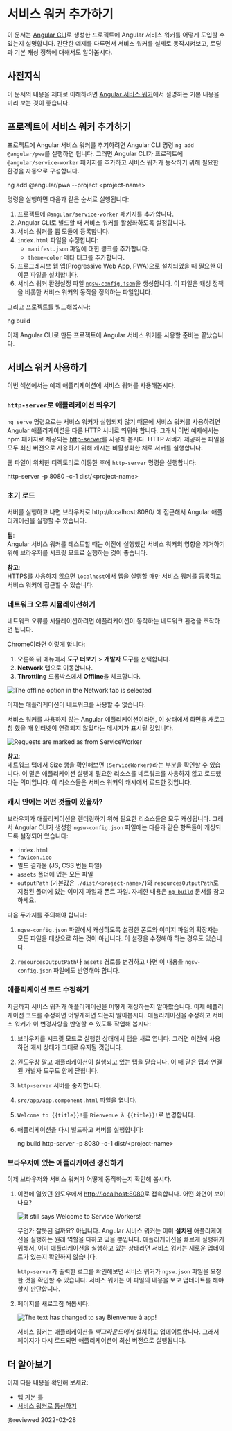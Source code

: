 <!--
# Getting started with service workers
-->
# 서비스 워커 추가하기

<!--
This document explains how to enable Angular service worker support in projects that you created with the [Angular CLI](cli).
It then uses an example to show you a service worker in action, demonstrating loading and basic caching.
-->
이 문서는 [Angular CLI](cli)로 생성한 프로젝트에 Angular 서비스 워커를 어떻게 도입할 수 있는지 설명합니다.
간단한 예제를 다루면서 서비스 워커를 실제로 동작시켜보고, 로딩과 기본 캐싱 정책에 대해서도 알아봅시다.


<!--
## Prerequisites
-->
## 사전지식

<!--
A basic understanding of the information in [Introduction to Angular service workers](guide/service-worker-intro).
-->
이 문서의 내용을 제대로 이해하려면 [Angular 서비스 워커](guide/service-worker-intro)에서 설명하는 기본 내용을 미리 보는 것이 좋습니다.


<!--
## Adding a service worker to your project
-->
## 프로젝트에 서비스 워커 추가하기

<!--
To set up the Angular service worker in your project, use the CLI command `ng add @angular/pwa`.
It takes care of configuring your application to use service workers by adding the `@angular/service-worker` package along
with setting up the necessary support files.

<code-example format="shell" language="shell">

ng add @angular/pwa --project &lt;project-name&gt;

</code-example>

The preceding command completes the following actions:

1.  Adds the `@angular/service-worker` package to your project.
1.  Enables service worker build support in the CLI.
1.  Imports and registers the service worker in the application module.
1.  Updates the `index.html` file:
    *   Includes a link to add the `manifest.webmanifest` file
    *   Adds a meta tag for `theme-color`
1.  Installs icon files to support the installed Progressive Web App \(PWA\).
1.  Creates the service worker configuration file called [`ngsw-config.json`](guide/service-worker-config), which specifies the caching behaviors and other settings.

 Now, build the project:

<code-example format="shell" language="shell">

ng build

</code-example>

The CLI project is now set up to use the Angular service worker.
-->
프로젝트에 Angular 서비스 워커를 추기하려면 Angular CLI 명령 `ng add @angular/pwa`를 실행하면 됩니다.
그러면 Angular CLI가 프로젝트에 `@angular/service-worker` 패키지를 추가하고 서비스 워커가 동작하기 위해 필요한 환경을 자동으로 구성합니다.

<code-example format="shell" language="shell">

ng add @angular/pwa --project &lt;project-name&gt;

</code-example>

명령을 실행하면 다음과 같은 순서로 실행됩니다:

1.  프로젝트에 `@angular/service-worker` 패키지를 추가합니다.
1.  Angular CLI로 빌드할 때 서비스 워커를 활성화하도록 설정합니다.
1.  서비스 워커를 앱 모듈에 등록합니다.
1.  `index.html` 파일을 수정합니다:
    *   `manifest.json` 파일에 대한 링크를 추가합니다.
    *   `theme-color` 메타 태그를 추가합니다.
1.  프로그레시브 웹 앱\(Progressive Web App, PWA\)으로 설치되었을 때 필요한 아이콘 파일을 설치합니다.
1.  서비스 워커 환경설정 파일 [`ngsw-config.json`](guide/service-worker-config)을 생성합니다. 이 파일은 캐싱 정책을 비롯한 서비스 워커의 동작을 정의하는 파일입니다.

그리고 프로젝트를 빌드해봅시다:

<code-example format="shell" language="shell">

ng build

</code-example>

이제 Angular CLI로 만든 프로젝트에 Angular 서비스 워커를 사용할 준비는 끝났습니다.


<!--
## Service worker in action: a tour
-->
## 서비스 워커 사용하기

<!--
This section demonstrates a service worker in action,
using an example application.
-->
이번 섹션에서는 예제 애플리케이션에 서비스 워커를 사용해봅시다.


<!--
### Serving with `http-server`
-->
### `http-server`로 애플리케이션 띄우기

<!--
Because `ng serve` does not work with service workers, you must use a separate HTTP server to test your project locally.
Use any HTTP server.
The following example uses the [http-server](https://www.npmjs.com/package/http-server) package from npm.
To reduce the possibility of conflicts and avoid serving stale content, test on a dedicated port and disable caching.

To serve the directory containing your web files with `http-server`, run the following command:

<code-example format="shell" language="shell">

http-server -p 8080 -c-1 dist/&lt;project-name&gt;

</code-example>
-->
`ng serve` 명령으로는 서비스 워커가 실행되지 않기 때문에 서비스 워커를 사용하려면 Angular 애플리케이션을 다른 HTTP 서버로 띄워야 합니다.
그래서 이번 예제에서는 npm 패키지로 제공되는 [http-server](https://www.npmjs.com/package/http-server)를 사용해 봅시다.
HTTP 서버가 제공하는 파일을 모두 최신 버전으로 사용하기 위해 캐시는 비활성화한 채로 서버를 실행합니다.

웹 파일이 위치한 디렉토리로 이동한 후에 `http-server` 명령을 실행합니다:

<code-example format="shell" language="shell">

http-server -p 8080 -c-1 dist/&lt;project-name&gt;

</code-example>


<!--
### Initial load
-->
### 초기 로드

<!--
With the server running, point your browser at `http://localhost:8080`.
Your application should load normally.

<div class="alert is-helpful">

**TIP**: <br />
When testing Angular service workers, it's a good idea to use an incognito or private window in your browser to ensure the service worker doesn't end up reading from a previous leftover state, which can cause unexpected behavior.

</div>

<div class="alert is-helpful">

**NOTE**: <br />
If you are not using HTTPS, the service worker will only be registered when accessing the application on `localhost`.

</div>
-->
서버를 실행하고 나면 브라우저로 http://localhost:8080/ 에 접근해서 Angular 애플리케이션을 실행할 수 있습니다.

<div class="alert is-helpful">

**팁**: <br />
Angular 서비스 워커를 테스트할 때는 이전에 실행했던 서비스 워커의 영향을 제거하기 위해 브라우저를 시크릿 모드로 실행하는 것이 좋습니다.

</div>

<div class="alert is-helpful">

**참고**: <br />
HTTPS를 사용하지 않으면 `localhost`에서 앱을 실행할 때만 서비스 워커를 등록하고 서비스 워커에 접근할 수 있습니다.

</div>


<!--
### Simulating a network issue
-->
### 네트워크 오류 시뮬레이션하기

<!--
To simulate a network issue, disable network interaction for your application.

In Chrome:

1.  Select **Tools** &gt; **Developer Tools** \(from the Chrome menu located at the top right corner\).
1.  Go to the **Network tab**.
1.  Select **Offline** in the **Throttling** dropdown menu.

<div class="lightbox">

<img alt="The offline option in the Network tab is selected" src="generated/images/guide/service-worker/offline-option.png">

</div>

Now the application has no access to network interaction.

For applications that do not use the Angular service worker, refreshing now would display Chrome's Internet disconnected page that says "There is no Internet connection".

With the addition of an Angular service worker, the application behavior changes.
On a refresh, the page loads normally.

Look at the Network tab to verify that the service worker is active.

<div class="lightbox">

<img alt="Requests are marked as from ServiceWorker" src="generated/images/guide/service-worker/sw-active.png">

</div>

<div class="alert is-helpful">

**NOTE**: <br />
Under the "Size" column, the requests state is `(ServiceWorker)`.
This means that the resources are not being loaded from the network.
Instead, they are being loaded from the service worker's cache.

</div>
-->
네트워크 오류를 시뮬레이션하려면 애플리케이션이 동작하는 네트워크 환경을 조작하면 됩니다.

Chrome이라면 이렇게 합니다:

1.  오른쪽 위 메뉴에서 **도구 더보기** &gt; **개발자 도구**를 선택합니다.
1.  **Network** 탭으로 이동합니다.
1.  **Throttling** 드롭박스에서 **Offline**을 체크합니다.

<div class="lightbox">

<img alt="The offline option in the Network tab is selected" src="generated/images/guide/service-worker/offline-option.png">

</div>

이제는 애플리케이션이 네트워크를 사용할 수 없습니다.

서비스 워커를 사용하지 않는 Angular 애플리케이션이라면, 이 상태에서 화면을 새로고침 했을 때 인터넷이 연결되지 않았다는 메시지가 표시될 것입니다.

<div class="lightbox">

<img alt="Requests are marked as from ServiceWorker" src="generated/images/guide/service-worker/sw-active.png">

</div>

<div class="alert is-helpful">

**참고**: <br />
네트워크 탭에서 Size 행을 확인해보면 `(ServiceWorker)`라는 부분을 확인할 수 있습니다.
이 말은 애플리케이션 실행에 필요한 리소스를 네트워크를 사용하지 않고 로드했다는 의미입니다.
이 리소스들은 서비스 워커의 캐시에서 로드한 것입니다.

</div>


<!--
### What's being cached?
-->
### 캐시 안에는 어떤 것들이 있을까?

<!--
Notice that all of the files the browser needs to render this application are cached.
The `ngsw-config.json` boilerplate configuration is set up to cache the specific resources used by the CLI:

*   `index.html`
*   `favicon.ico`
*   Build artifacts \(JS and CSS bundles\)
*   Anything under `assets`
*   Images and fonts directly under the configured `outputPath` \(by default `./dist/<project-name>/`\) or `resourcesOutputPath`.
    See [`ng build`](cli/build) for more information about these options.

<div class="alert is-important">

Pay attention to two key points:

1.  The generated `ngsw-config.json` includes a limited list of cacheable fonts and images extensions.
    In some cases, you might want to modify the glob pattern to suit your needs.

1.  If `resourcesOutputPath` or `assets` paths are modified after the generation of configuration file, you need to change the paths manually in `ngsw-config.json`.

</div>
-->
브라우저가 애플리케이션을 렌더링하기 위해 필요한 리소스들은 모두 캐싱됩니다.
그래서 Angular CLI가 생성한 `ngsw-config.json` 파일에는 다음과 같은 항목들이 캐싱되도록 설정되어 있습니다:

*   `index.html`
*   `favicon.ico`
*   빌드 결과물 \(JS, CSS 번들 파일\)
*   `assets` 폴더에 있는 모든 파일
*   `outputPath` \(기본값은 `./dist/<project-name>/`\)와 `resourcesOutputPath`로 지정된 폴더에 있는 이미지 파일과 폰트 파일.
    자세한 내용은 [`ng build`](cli/build) 문서를 참고하세요.

<div class="alert is-important">

다음 두가지를 주의해야 합니다:

1.  `ngsw-config.json` 파일에서 캐싱하도록 설정한 폰트와 이미지 파일의 확장자는 모든 파일을 대상으로 하는 것이 아닙니다.
    이 설정을 수정해야 하는 경우도 있습니다.

1.  `resourcesOutputPath`나 `assets` 경로를 변경하고 나면 이 내용을 `ngsw-config.json` 파일에도 반영해야 합니다.

</div>


<!--
### Making changes to your application
-->
### 애플리케이션 코드 수정하기

<!--
Now that you've seen how service workers cache your application, the next step is understanding how updates work.
Make a change to the application, and watch the service worker install the update:

1.  If you're testing in an incognito window, open a second blank tab.
    This keeps the incognito and the cache state alive during your test.

1.  Close the application tab, but not the window.
    This should also close the Developer Tools.

1.  Shut down `http-server`.
1.  Open `src/app/app.component.html` for editing.
1.  Change the text `Welcome to {{title}}!` to `Bienvenue à {{title}}!`.
1.  Build and run the server again:

    <code-example format="shell" language="shell">

    ng build
    http-server -p 8080 -c-1 dist/&lt;project-name&gt;

    </code-example>
-->
지금까지 서비스 워커가 애플리케이션을 어떻게 캐싱하는지 알아봤습니다.
이제 애플리케이션 코드를 수정하면 어떻게하면 되는지 알아봅시다.
애플리케이션을 수정하고 서비스 워커가 이 변경사항을 반영할 수 있도록 작업해 봅시다:

1.  브라우저를 시크릿 모드로 실행한 상태에서 탭을 새로 엽니다.
    그러면 이전에 사용하던 캐시 상태가 그대로 유지될 것입니다.

1.  윈도우창 말고 애플리케이션이 실행되고 있는 탭을 닫습니다.
    이 때 닫은 탭과 연결된 개발자 도구도 함께 닫힙니다.

1.  `http-server` 서버를 중지합니다.
1.  `src/app/app.component.html` 파일을 엽니다.
1.  `Welcome to {{title}}!`를 `Bienvenue à {{title}}!`로 변경합니다.
1.  애플리케이션을 다시 빌드하고 서버를 실행합니다:

    <code-example format="shell" language="shell">

    ng build
    http-server -p 8080 -c-1 dist/&lt;project-name&gt;

    </code-example>

<!--
### Updating your application in the browser
-->
### 브라우저에 있는 애플리케이션 갱신하기

<!--
Now look at how the browser and service worker handle the updated application.

1.  Open [http://localhost:8080](http://localhost:8080) again in the same window.
    What happens?

    <div class="lightbox">

    <img alt="It still says Welcome to Service Workers!" src="generated/images/guide/service-worker/welcome-msg-en.png">

    </div>

    What went wrong?
    Nothing, actually.
    The Angular service worker is doing its job and serving the version of the application that it has **installed**, even though there is an update available.
    In the interest of speed, the service worker doesn't wait to check for updates before it serves the application that it has cached.

    Look at the `http-server` logs to see the service worker requesting `/ngsw.json`.
    This is how the service worker checks for updates.

1.  Refresh the page.

    <div class="lightbox">

    <img alt="The text has changed to say Bienvenue à app!" src="generated/images/guide/service-worker/welcome-msg-fr.png">

    </div>

    The service worker installed the updated version of your application *in the background*, and the next time the page is loaded or reloaded, the service worker switches to the latest version.
-->
이제 브라우저와 서비스 워커가 어떻게 동작하는지 확인해 봅시다.

1.  이전에 열었던 윈도우에서 [http://localhost:8080](http://localhost:8080)로 접속합니다.
    어떤 화면이 보이나요?

    <div class="lightbox">

    <img alt="It still says Welcome to Service Workers!" src="generated/images/guide/service-worker/welcome-msg-en.png">

    </div>

    무언가 잘못된 걸까요? 아닙니다.
    Angular 서비스 워커는 이미 **설치된** 애플리케이션을 실행하는 원래 역할을 다하고 있을 뿐입니다.
    애플리케이션을 빠르게 실행하기 위해서, 이미 애플리케이션을 실행하고 있는 상태라면 서비스 워커는 새로운 업데이트가 있는지 확인하지 않습니다.

    `http-server`가 출력한 로그를 확인해보면 서비스 워커가 `ngsw.json` 파일을 요청한 것을 확인할 수 있습니다.
    서비스 워커는 이 파일의 내용을 보고 업데이트를 해야 할지 판단합니다.

1.  페이지를 새로고침 해봅시다.

    <div class="lightbox">

    <img alt="The text has changed to say Bienvenue à app!" src="generated/images/guide/service-worker/welcome-msg-fr.png">

    </div>

    서비스 워커는 애플리케이션을 *백그라운드에서* 설치하고 업데이트합니다.
    그래서 페이지가 다시 로드되면 애플리케이션이 최신 버전으로 실행됩니다.


<!--
## More on Angular service workers
-->
## 더 알아보기

<!--
You might also be interested in the following:

*   [App Shell](guide/app-shell)
*   [Communicating with service workers](guide/service-worker-communications)
-->
이제 다음 내용을 확인해 보세요:

*   [앱 기본 틀](guide/app-shell)
*   [서비스 워커로 통신하기](guide/service-worker-communications)


<!-- links -->

<!-- external links -->

<!-- end links -->

@reviewed 2022-02-28

